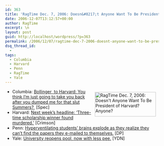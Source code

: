 ```yaml
---
id: 363
title: 'RagTime Dec. 7, 2006: Doesn&#8217;t Anyone Want To Be President of Harvard? Anyone?'
date: 2006-12-07T13:12:57+00:00
author: RagTime
excerpt: \n
layout: post
guid: http://localhost/wordpress/?p=363
permalink: /2006/12/07/ragtime-dec-7-2006-doesnt-anyone-want-to-be-president-of-harvard-anyone/
dsq_thread_id:
  - 
tags:
  - Columbia
  - Harvard
  - Penn
  - RagTime
  - Yale
---
```

[<img width="200" vspace="10" hspace="10" height="80" border="0" align="right" src="http://www.ivygateblog.com/wp-content/uploads/2006/09/ragtime.jpg" alt="RagTime Dec. 7, 2006: Doesn't Anyone Want To Be President of Harvard? Anyone?" />](http://www.ivygateblog.com/tags/ragtime)

  * Columbia: [Bollinger&nbsp; to Harvard: You think I&#8217;m just going to take you back after you dumped me for that slut Summers?&nbsp;](http://www.columbiaspectator.com/media/storage/paper865/news/2006/12/07/News/Bollinger.Will.Stay.At.Cu-2527268.shtml?norewrite200612071318&sourcedomain=www.columbiaspectator.com) [Spec]
  * Harvard: [Next week&#8217;s headline: &#8216;Three-time scholarship winner found murdered.&#8217;](http://www.thecrimson.com/article.aspx?ref=516253) [Crimson]
  * Penn: [Hyperventilating students&#8217; brains explode as they realize they can&#8217;t find the papers they e-mailed to themselves.](http://media.www.dailypennsylvanian.com/media/storage/paper882/news/2006/12/07/News/Webmail.Crashes.For.Over.18.Hours-2527452.shtml?sourcedomain=www.dailypennsylvanian.com&MIIHost=media.collegepublisher.com) [DP]
  * Yale: [University reopens pool, now with less pee.](http://www.yaledailynews.com/Article.aspx?ArticleID=34615) [YDN]